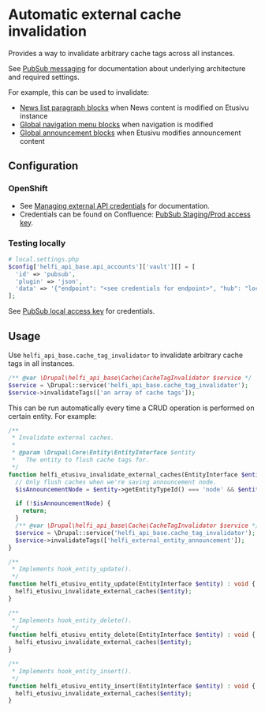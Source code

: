 # Automatic external cache invalidation

Provides a way to invalidate arbitrary cache tags across all instances.

See [PubSub messaging](/documentation/pubsub-messaging.md) for documentation about underlying architecture and required settings.

For example, this can be used to invalidate:
- [News list paragraph blocks](https://github.com/City-of-Helsinki/drupal-helfi-platform-config) when News content is modified on Etusivu instance
- [Global navigation menu blocks](https://github.com/City-of-Helsinki/drupal-module-helfi-navigation/) when navigation is modified
- [Global announcement blocks](https://github.com/City-of-Helsinki/drupal-helfi-platform-config) when Etusivu modifies announcement content

## Configuration

### OpenShift

- See
[Managing external API credentials](/documentation/api-accounts.md#managing-external-api-credentials) for documentation.
- Credentials can be found on Confluence: [PubSub Staging/Prod access key](https://helsinkisolutionoffice.atlassian.net/wiki/spaces/HEL/pages/8354005224/Tunnusten+salasanojen+ja+muiden+avainten+jakaminen).

### Testing locally
```php
# local.settings.php
$config['helfi_api_base.api_accounts']['vault'][] = [
  'id' => 'pubsub',
  'plugin' => 'json',
  'data' => '{"endpoint": "<see credentials for endpoint>", "hub": "local", "group": "invalidate_cache", "access_key": "<access-key>"}',
];
```
See [PubSub local access key](https://helsinkisolutionoffice.atlassian.net/wiki/spaces/HEL/pages/8354005224/Tunnusten+salasanojen+ja+muiden+avainten+jakaminen) for credentials.

## Usage

Use `helfi_api_base.cache_tag_invalidator` to invalidate arbitrary cache tags in all instances.

```php
/** @var \Drupal\helfi_api_base\Cache\CacheTagInvalidator $service */
$service = \Drupal::service('helfi_api_base.cache_tag_invalidator');
$service->invalidateTags(['an array of cache tags']);
```

This can be run automatically every time a CRUD operation is performed on certain entity. For example:

```php
/**
 * Invalidate external caches.
 *
 * @param \Drupal\Core\Entity\EntityInterface $entity
 *   The entity to flush cache tags for.
 */
function helfi_etusivu_invalidate_external_caches(EntityInterface $entity) : void {
  // Only flush caches when we're saving announcement node.
  $isAnnouncementNode = $entity->getEntityTypeId() === 'node' && $entity->bundle() === 'announcement';

  if (!$isAnnouncementNode) {
    return;
  }
  /** @var \Drupal\helfi_api_base\Cache\CacheTagInvalidator $service */
  $service = \Drupal::service('helfi_api_base.cache_tag_invalidator');
  $service->invalidateTags(['helfi_external_entity_announcement']);
}

/**
 * Implements hook_entity_update().
 */
function helfi_etusivu_entity_update(EntityInterface $entity) : void {
  helfi_etusivu_invalidate_external_caches($entity);
}

/**
 * Implements hook_entity_delete().
 */
function helfi_etusivu_entity_delete(EntityInterface $entity) : void {
  helfi_etusivu_invalidate_external_caches($entity);
}

/**
 * Implements hook_entity_insert().
 */
function helfi_etusivu_entity_insert(EntityInterface $entity) : void {
  helfi_etusivu_invalidate_external_caches($entity);
}
```
